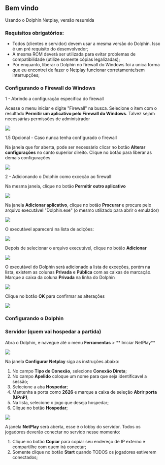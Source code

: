 ## Bem vindo

Usando o Dolphin Netplay, versão resumida

### Requisitos obrigatórios:

  * Todos (clientes e servidor) devem usar a mesma versão do Dolphin. Isso é um pré requisito do desenvolvedor;
  * A mesma ROM deverá ser utilizada para evitar problemas de compatibilidade (utilize somente cópias legalizadas);
  * Por enquanto, liberar o Dolphin no firewall do Windows foi a unica forma que eu encontrei de fazer o Netplay funcionar corretamente/sem interrupções;

### Configurando o Firewall do Windows

1 - Abrindo a configuração especifica do firewall

Acesse o menu iniciar e digite "Firewall" na busca. Selecione o item com o resultado **Permitir um aplicativo pelo Firewall do Windows**. Talvez sejam necessárias permissões de administrador

![](passo1.png)

1.5 Opcional - Caso nunca tenha configurado o firewall

Na janela que for aberta, pode ser necessário clicar no botão **Alterar configurações** no canto superior direito. Clique no botão para liberar as demais configurações

![](passo2.png)

2 - Adicionando o Dolphin como exceção ao firewall

Na mesma janela, clique no botão **Permitir outro aplicativo**

![](passo3.png)

Na janela **Adicionar aplicativo**, clique no botão **Procurar** e procure pelo arquivo executável "Dolphin.exe" (o mesmo utilizado para abrir o emulador)

![](passo4.png)

O executável aparecerá na lista de adições:

![](passo5.PNG)

Depois de selecionar o arquivo executável, clique no botão **Adicionar**

![](passo6.png)

O executável do Dolphin será adicionado a lista de exceções, porém na lista, existem as colunas **Privada** e **Pública** com as caixas de marcação. Marque a caixa da coluna **Privada** na linha do Dolphin

![](passo7.png)

Clique no botão **OK** para confirmar as alterações

![](passo8.png)

### Configurando o Dolphin

### Servidor (quem vai hospedar a partida)

Abra o Dolphin, e navegue até o menu **Ferramentas** > ** Iniciar NetPlay**

![](passo9.png)

Na janela **Configurar Netplay** siga as instruções abaixo:

  1. No campo **Tipo de Conexão**, selecione **Conexão Direta**;
  2. No campo **Apelido** coloque um nome para que seja identificavel a sessão;
  3. Selecione a aba **Hospedar**;
  4. Mantenha a porta como **2626** e marque a caixa de seleção **Abrir porta (UPnP)**;
  5. Na lista, selecione o jogo que deseja hospedar;
  6. Clique no botão **Hospedar**;
 
![](passo10.png)

A janela **NetPlay** será aberta, esse é o lobby do servidor. Todos os jogadores deverão conectar no servido nesse momento:

  1. Clique no botão **Copiar** para copiar seu endereço de IP externo e compartilhe com quem irá conectar;
  2. Somente clique no botão **Start** quando TODOS os jogadores estiverem conectados;


